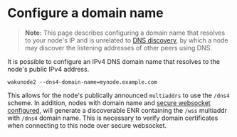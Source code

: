 # Configure a domain name

> **Note:** This page describes configuring a domain name that resolves to your node's IP
and is unrelated to [DNS discovery](./configure-dns-disc.md),
by which a node may discover the listening addresses of other peers using DNS.

It is possible to configure an IPv4 DNS domain name that resolves to the node's public IPv4 address.

```shell
wakunode2 --dns4-domain-name=mynode.example.com
```

This allows for the node's publically announced `multiaddrs` to use the `/dns4` scheme.
In addition, nodes with domain name and [secure websocket configured](./configure-websocket.md),
will generate a discoverable ENR containing the `/wss` multiaddr with `/dns4` domain name.
This is necessary to verify domain certificates when connecting to this node over secure websocket.